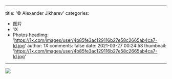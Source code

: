 
---
title: '© Alexander Jikharev'
categories: 
 - 图片
 - 1X
 - Photos
headimg: 'https://1x.com/images/user/4b85fe3ac129116b27e58c2665ab4ca7-ld.jpg'
author: 1X
comments: false
date: 2021-03-27 00:24:58
thumbnail: 'https://1x.com/images/user/4b85fe3ac129116b27e58c2665ab4ca7-ld.jpg'
---

<div>   
<img src="https://1x.com/images/user/4b85fe3ac129116b27e58c2665ab4ca7-ld.jpg" referrerpolicy="no-referrer">  
</div>
            